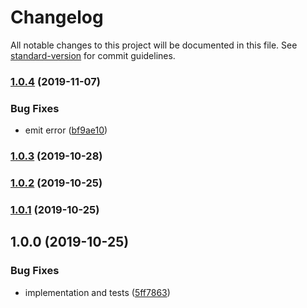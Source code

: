 # Changelog

All notable changes to this project will be documented in this file. See [standard-version](https://github.com/conventional-changelog/standard-version) for commit guidelines.

### [1.0.4](https://github.com/ridakk/nexit/compare/v1.0.3...v1.0.4) (2019-11-07)


### Bug Fixes

* emit error ([bf9ae10](https://github.com/ridakk/nexit/commit/bf9ae106705a292a75db65b5dc8c4619d53cba28))

### [1.0.3](https://github.com/ridakk/nexit/compare/v1.0.2...v1.0.3) (2019-10-28)

### [1.0.2](https://github.com/ridakk/nexit/compare/v1.0.1...v1.0.2) (2019-10-25)

### [1.0.1](https://github.com/ridakk/nexit/compare/v1.0.0...v1.0.1) (2019-10-25)

## 1.0.0 (2019-10-25)


### Bug Fixes

* implementation and tests ([5ff7863](https://github.com/ridakk/nexit/commit/5ff7863ab630d857a923e81ca342687892260da2))
